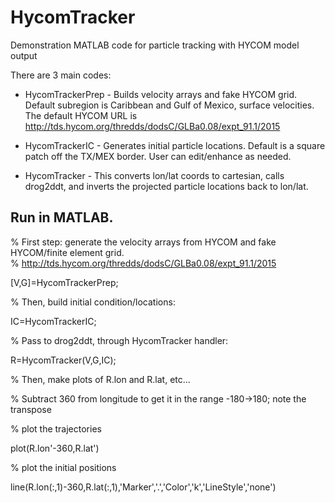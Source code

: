 # HycomTracker
Demonstration MATLAB code for particle tracking with HYCOM model output

There are 3 main codes: 

+ HycomTrackerPrep - Builds velocity arrays and fake HYCOM grid.  Default subregion is Caribbean and Gulf of Mexico, surface velocities. The default HYCOM URL is http://tds.hycom.org/thredds/dodsC/GLBa0.08/expt_91.1/2015

+ HycomTrackerIC - Generates initial particle locations.  Default is a square patch off the TX/MEX border.  User can edit/enhance as needed.

+ HycomTracker - This converts lon/lat coords to cartesian, calls drog2ddt, and inverts the projected particle locations back to lon/lat.


## Run in MATLAB.
% First step: generate the velocity arrays from HYCOM and fake HYCOM/finite element grid.  
% http://tds.hycom.org/thredds/dodsC/GLBa0.08/expt_91.1/2015

[V,G]=HycomTrackerPrep;

% Then, build initial condition/locations:

IC=HycomTrackerIC;

% Pass to drog2ddt, through HycomTracker handler:

R=HycomTracker(V,G,IC);

% Then, make plots of R.lon and R.lat, etc...

% Subtract 360 from longitude to get it in the range -180->180; note the transpose

% plot the trajectories

plot(R.lon'-360,R.lat')

% plot the initial positions

line(R.lon(:,1)-360,R.lat(:,1),'Marker','.','Color','k','LineStyle','none')


